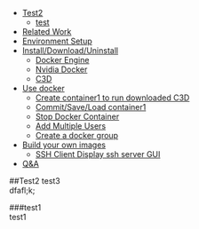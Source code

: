 
  * [Test2](#test2-test3)
     * [test](#test1)
  * [Related Work](#related-work)
  * [Environment Setup](#environment-setup)
  * [Install/Download/Uninstall](#installdownloaduninstall)
    * [Docker Engine](#docker-engine)
    * [Nvidia Docker](#nvidia-docker)
    * [C3D](#c3d)
  * [Use docker](#use-docker)
    * [Create container1 to run downloaded C3D](#create-container1-to-run-downloaded-c3d)
    * [Commit/Save/Load container1](#commitsaveload-container1)
    * [Stop Docker Container](#stop-docker-container)
    * [Add Multiple Users](#add-multiple-users)
    * [Create a docker group](#create-a-docker-group)
  * [Build your own images](#build-your-own-images)
    * [SSH Client Display ssh server GUI](#ssh-client-display-ssh-server-gui)
  * [Q&A](#qa)

##Test2 test3  
dfafl;k;










































###test1  
test1

